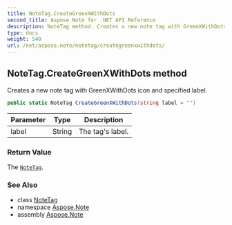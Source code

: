 ```yaml
---
title: NoteTag.CreateGreenXWithDots
second_title: Aspose.Note for .NET API Reference
description: NoteTag method. Creates a new note tag with GreenXWithDots icon and specified label
type: docs
weight: 540
url: /net/aspose.note/notetag/creategreenxwithdots/
---
```

## NoteTag.CreateGreenXWithDots method

Creates a new note tag with GreenXWithDots icon and specified label.

```csharp
public static NoteTag CreateGreenXWithDots(string label = "")
```

| Parameter | Type | Description |
| --- | --- | --- |
| label | String | The tag's label. |

### Return Value

The [`NoteTag`](../).

### See Also

* class [NoteTag](../)
* namespace [Aspose.Note](../../notetag/)
* assembly [Aspose.Note](../../../)


